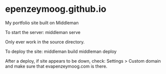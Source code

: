 # epenzeymoog.github.io
My portfolio site built on Middleman

To start the server: middleman serve

Only ever work in the source directory.

To deploy the site: 
middleman build
middleman deploy

After a deploy, if site appears to be down, check:
Settings > Custom domain
and make sure that evapenzeymoog.com is there.
